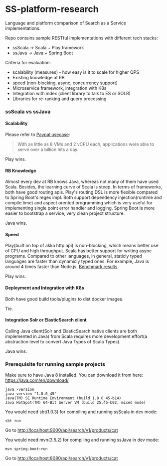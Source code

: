 # SS-platform-research

Language and platform comparison of Search as a Service implementations.

Repo contains sample RESTful implementations with different tech stacks: 
* ssScala -> Scala + Play framework
* ssJava -> Java + Spring Boot

Criteria for evaluation: 
* scalability (measures) - how easy is it to scale for higher QPS
* Existing knowledge at RB
* speed (non-blocking, async, concurrency support)
* Microservice framework, integration with K8s
* Integration with index (client library to talk to ES or SOLR)
* Libraries for re-ranking and query processing


### ssScala vs ssJava
#### Scalability
Please refer to [Paypal usecase](https://www.paypal-engineering.com/2016/05/11/squbs-a-new-reactive-way-for-paypal-to-build-applications/): 

> With as little as 8 VMs and 2 vCPU each, applications were able to serve over a billion hits a day.

Play wins.


#### RB Knowledge
Almost every dev at RB knows Java, whereas not many of them have used Scala. Besides, the learning curve of Scala is steep. In terms of frameworks, both have good routing apis. Play's routing DSL is more flexible compared to Spring Boot's regex impl. Both support dependency injection(runtime and compile time) and aspect orented programming which is very useful for implementing single point error handler and logging. Spring Boot is more easier to bootstrap a service, very clean project structure.

Java wins.


#### Speed
Play(built on top of akka http api) is non-blocking, which means better use of CPU and high throughput. Scala has better support for writing async programs. Compared to other languages, in general, staticly typed languages are faster than dynamicly typed ones. For example, Java is around 4 times faster than Node.js. [Benchmark results](https://benchmarksgame.alioth.debian.org/u64q/javascript.html).

Play wins.


#### Deployment and Integration with K8s

Both have good build tools/plugins to dist docker images.

Tie.


#### Integration Solr or ElasticSearch client

Calling Java client(Solr and ElasticSearch native clients are both implemented in Java) from Scala requires more development effort(a abstraction level to convert Java Types of Scala Types).

Java wins.


### Prerequisite for running sample projects
Make sure to have Java 8 installed. You can download it from here: https://java.com/en/download/
````shell
java -version
java version "1.8.0_45"
Java(TM) SE Runtime Environment (build 1.8.0_45-b14)
Java HotSpot(TM) 64-Bit Server VM (build 25.45-b02, mixed mode)
````

You would need sbt(1.0.3) for compiling and running ssScala in dev mode:
````shell
sbt run
````
Go to [http://localhost:9000/api/search/v1/products/cat](http://localhost:9000/api/search/v1/products/cat)

You would need mvn(3.5.2) for compiling and running ssJava in dev mode:
````shell
mvn spring-boot:run
````
Go to [http://localhost:8080/api/search/v1/products/cat](http://localhost:8080/api/search/v1/products/cat)
